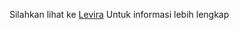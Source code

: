Silahkan lihat ke
[Levira](https://levira.000webhostapp.com/ "Levira")
Untuk informasi lebih lengkap